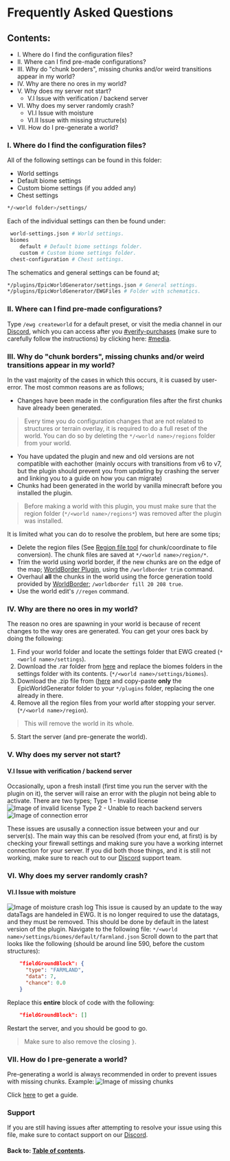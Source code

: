 # Frequently Asked Questions

## Contents:
* I. Where do I find the configuration files?
* II. Where can I find pre-made configurations?
* III. Why do "chunk borders", missing chunks and/or weird transitions appear in my world?
* IV. Why are there no ores in my world?
* V. Why does my server not start?
  * V.I Issue with verification / backend server
* VI. Why does my server randomly crash?
  * VI.I Issue with moisture
  * VI.II Issue with missing structure(s)
* VII. How do I pre-generate a world?
  

### I. Where do I find the configuration files?

All of the following settings can be found in this folder:
* World settings
* Default biome settings
* Custom biome settings (if you added any)
* Chest settings

```bash
*/<world folder>/settings/
```

Each of the individual settings can then be found under:

```bash
 world-settings.json # World settings.
 biomes
    default # Default biome settings folder.
    custom # Custom biome settings folder.
 chest-configuration # Chest settings.
```

The schematics and general settings can be found at;

```bash
*/plugins/EpicWorldGenerator/settings.json # General settings.
*/plugins/EpicWorldGenerator/EWGFiles # Folder with schematics.
```

### II. Where can I find pre-made configurations?

Type `/ewg createworld` for a default preset, or visit the media channel in our [Discord](https://discord.gg/Jq3ecb3 "Link to our Discord"), which you can access after you [#verify-purchases](https://discordapp.com/channels/576841187256827905/588109256377499667/588110048543375391 "Link to #verify-purchases in Discord") \(make sure to carefully follow the instructions\) by clicking here: [#media](https://discordapp.com/channels/576841187256827905/576844840847802398 "Link to #media in Discord").

### III. Why do "chunk borders", missing chunks and/or weird transitions appear in my world?

In the vast majority of the cases in which this occurs, it is cuased by user-error. The most common reasons are as follows;

* Changes have been made in the configuration files after the first chunks have already been generated.
> Every time you do configuration changes that are not related to structures or terrain overlay, it is required to do a full reset of the world. You can do so by deleting the `*/<world name>/regions` folder from your world.
* You have updated the plugin and new and old versions are not compatible with eachother \(mainly occurs with transitions from v6 to v7, but the plugin should prevent you from updating by crashing the server and linking you to a guide on how you can migrate\)
* Chunks had been generated in the world by vanilla minecraft before you installed the plugin.
> Before making a world with this plugin, you must make sure that the region folder (`*/<world name>/regions*`) was removed after the plugin was installed.

It is limited what you can do to resolve the problem, but here are some tips;

* Delete the region files \(See [Region file tool](https://dinnerbone.com/minecraft/tools/coordinates/ "Link to Dinnerbone's region finder tool") for chunk/coordinate to file conversion\). The chunk files are saved at `*/<world name>/region/*`.
* Trim the world using world border, if the new chunks are on the edge of the map; [WorldBorder Plugin](http://dev.bukkit.org/bukkit-plugins/worldborder/ "Link to WorldBorder"), using the `/worldborder trim` command.
* Overhaul **all** the chunks in the world using the force generation toold provided by [WorldBorder](http://dev.bukkit.org/bukkit-plugins/worldborder/ "Link to WorldBorder"); `/worldborder fill 20 208 true`.
* Use the world edit's `//regen` command.

### IV. Why are there no ores in my world?
The reason no ores are spawning in your world is because of recent changes to the way ores are generated.
You can get your ores back by doing the following:

1. Find your world folder and locate the settings folder that EWG created (`*<world name>/settings`).
2. Download the .rar folder from [here](https://discord.com/channels/576841187256827905/576844840847802398/711257243953266755 "Link to biome files for ore fix") and replace the biomes folders in the settings folder with its contents. (`*/<world name>/settings/biomes`).
3. Download the .zip file from ([here](https://1drv.ms/u/s!AmrRJ70wu8OUgZFrT8lExKbsl8NSmw?e=CgumZH "Link to structure files") and copy-paste **only** the EpicWorldGenerator folder to your `*/plugins` folder, replacing the one already in there.
4. Remove all the region files from your world after stopping your server. (`*/<world name>/region`).
> This will remove the world in its whole.
5. Start the server (and pre-generate the world).

### V. Why does my server not start?

#### V.I Issue with verification / backend server
Occasionally, upon a fresh install (first time you run the server with the plugin on it), the server will raise an error with the plugin not being able to activate. There are two types;
Type 1 - Invalid license
![Image of invalid license](https://i.imgur.com/xzs3tsy.png "Invalid License Log")
Type 2 - Unable to reach backend servers
![Image of connection error](https://i.imgur.com/xnjGbb1.png "Connection error log")

These issues are ususally a connection issue between your and our server(s).
The main way this can be resolved (from your end, at first) is by checking your firewall settings and making sure you have a working internet connection for your server.
If you did both those things, and it is still not working, make sure to reach out to our [Discord](https://discord.gg/Jq3ecb3) support team.

### VI. Why does my server randomly crash?

#### VI.I Issue with moisture
![Image of moisture crash log](https://i.imgur.com/3vTriQt.png "Moisture crash log")
This issue is caused by an update to the way dataTags are handeled in EWG.
It is no longer required to use the datatags, and they must be removed. This should be done by default in the latest version of the plugin.
Navigate to the following file:
`*/<world name>/settings/biomes/default/farmland.json`
Scroll down to the part that looks like the following (should be around line 590, before the custom structures):
```json
    "fieldGroundBlock": {
      "type": "FARMLAND",
      "data": 7,
      "chance": 0.0
    }
```
Replace this **entire** block of code with the following:
```json
    "fieldGroundBlock": []
```
Restart the server, and you should be good to go.
> Make sure to also remove the closing `}`.

### VII. How do I pre-generate a world?
Pre-generating a world is always recommended in order to prevent issues with missing chunks.
Example:
![Image of missing chunks](https://i.imgur.com/PGN28u3.png "Missing chunks")

Click [here](beginner/pre-generation.md "Link to pre-generation tutorial") to get a guide.

### Support
If you are still having issues after attempting to resolve your issue using this file,
make sure to contact support on our [Discord](https://discord.gg/Jq3ecb3 "Link to Discord").

#### Back to: [Table of contents](table-of-contents.md "Link to table of contents").
